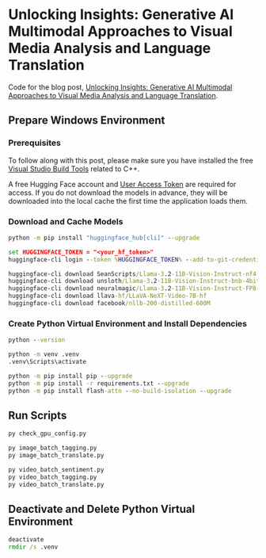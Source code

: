# Unlocking Insights: Generative AI Multimodal Approaches to Visual Media Analysis and Language Translation

Code for the blog post, [Unlocking Insights: Generative AI Multimodal Approaches to Visual Media Analysis and Language Translation](https://garystafford.medium.com/unlocking-insights-generative-ai-multimodal-approaches-to-media-analysis-and-language-translation-b63dd28293db).

## Prepare Windows Environment

### Prerequisites

To follow along with this post, please make sure you have installed the free [Visual Studio Build Tools](https://visualstudio.microsoft.com/downloads/#build-tools-for-visual-studio-2022) related to C++.

A free Hugging Face account and [User Access Token](https://huggingface.co/docs/hub/security-tokens) are required for access. If you do not download the models in advance, they will be downloaded into the local cache the first time the application loads them.

### Download and Cache Models

```bat
python -m pip install "huggingface_hub[cli]" --upgrade

set HUGGINGFACE_TOKEN = "<your_hf_token>"
huggingface-cli login --token %HUGGINGFACE_TOKEN% --add-to-git-credential

huggingface-cli download SeanScripts/Llama-3.2-11B-Vision-Instruct-nf4
huggingface-cli download unsloth/Llama-3.2-11B-Vision-Instruct-bnb-4bit
huggingface-cli download neuralmagic/Llama-3.2-11B-Vision-Instruct-FP8-dynamic
huggingface-cli download llava-hf/LLaVA-NeXT-Video-7B-hf
huggingface-cli download facebook/nllb-200-distilled-600M
```

### Create Python Virtual Environment and Install Dependencies

```bat
python --version

python -m venv .venv
.venv\Scripts\activate

python -m pip install pip --upgrade
python -m pip install -r requirements.txt --upgrade
python -m pip install flash-attn --no-build-isolation --upgrade
```

## Run Scripts

```bat
py check_gpu_config.py

py image_batch_tagging.py
py image_batch_translate.py

py video_batch_sentiment.py
py video_batch_tagging.py
py video_batch_translate.py
```

## Deactivate and Delete Python Virtual Environment

```bat
deactivate
rmdir /s .venv
```
